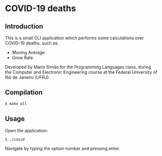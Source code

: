# COVID-19 deaths

## Introduction

This is a small CLI application which performs some calculations over COVID-19 deaths, such as:
- Moving Average
- Grow Rate

Developed by Mario Simão for the Programming Languages class, during the Computer and Electronic Engineering course at the Federal University of Rio de Janeiro (UFRJ).


## Compilation

```bash
$ make all
```

## Usage

Open the application:

```bash
$ ./covid
```

Navigate by typing the option number and pressing enter.
